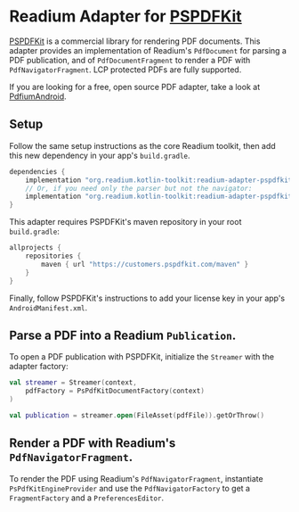 # Readium Adapter for [PSPDFKit](https://pspdfkit.com/)

[PSPDFKit](https://pspdfkit.com/) is a commercial library for rendering PDF documents. This adapter provides an implementation of Readium's `PdfDocument` for parsing a PDF publication, and of `PdfDocumentFragment` to render a PDF with `PdfNavigatorFragment`. LCP protected PDFs are fully supported.

If you are looking for a free, open source PDF adapter, take a look at [PdfiumAndroid](../pdfium).

## Setup

Follow the same setup instructions as the core Readium toolkit, then add this new dependency in your app's `build.gradle`.

```groovy
dependencies {
    implementation "org.readium.kotlin-toolkit:readium-adapter-pspdfkit:$readium_version"
    // Or, if you need only the parser but not the navigator:
    implementation "org.readium.kotlin-toolkit:readium-adapter-pspdfkit-document:$readium_version"
}
```

This adapter requires PSPDFKit's maven repository in your root `build.gradle`:

```groovy
allprojects {
    repositories {
        maven { url "https://customers.pspdfkit.com/maven" }
    }
}
```

Finally, follow PSPDFKit's instructions to add your license key in your app's `AndroidManifest.xml`.

## Parse a PDF into a Readium `Publication`.

To open a PDF publication with PSPDFKit, initialize the `Streamer` with the adapter factory: 

```kotlin
val streamer = Streamer(context,
    pdfFactory = PsPdfKitDocumentFactory(context)
)

val publication = streamer.open(FileAsset(pdfFile)).getOrThrow()
```

## Render a PDF with Readium's `PdfNavigatorFragment`.

To render the PDF using Readium's `PdfNavigatorFragment`, instantiate `PsPdfKitEngineProvider` and use the `PdfNavigatorFactory` to get a `FragmentFactory` and a `PreferencesEditor`.


